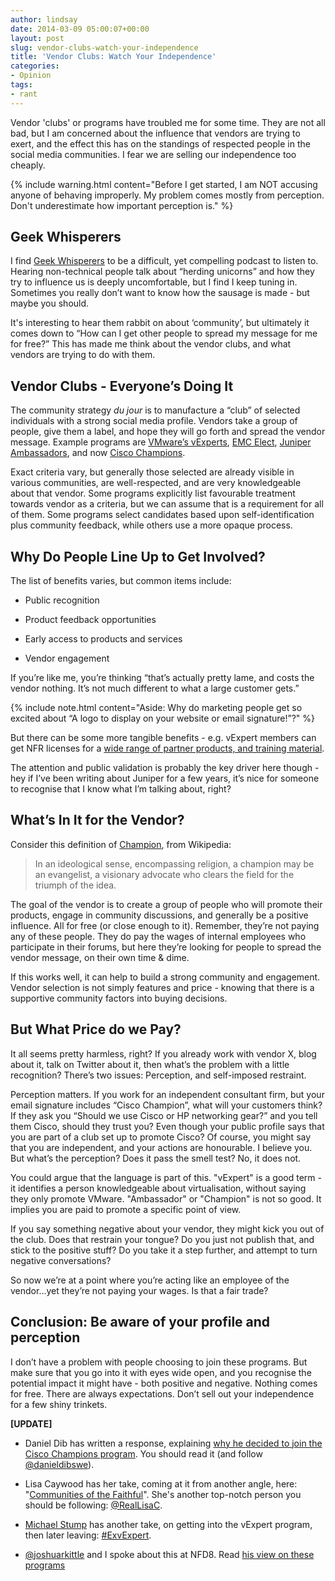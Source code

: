 ```yaml
---
author: lindsay
date: 2014-03-09 05:00:07+00:00
layout: post
slug: vendor-clubs-watch-your-independence
title: 'Vendor Clubs: Watch Your Independence'
categories:
- Opinion
tags:
- rant
---
```


Vendor 'clubs' or programs have troubled me for some time. They are not all bad, but I am concerned about the influence that vendors are trying to exert, and the effect this has on the standings of respected people in the social media communities. I fear we are selling our independence too cheaply.

{% include warning.html content="Before I get started, I am NOT accusing anyone of behaving improperly. My problem comes mostly from perception. Don't underestimate how important perception is." %}




## Geek Whisperers



I find [Geek Whisperers](http://geek-whisperers.com) to be a difficult, yet compelling podcast to listen to. Hearing non-technical people talk about “herding unicorns” and how they try to influence us is deeply uncomfortable, but I find I keep tuning in. Sometimes you really don’t want to know how the sausage is made - but maybe you should.

It's interesting to hear them rabbit on about ‘community’, but ultimately it comes down to “How can I get other people to spread my message for me for free?” This has made me think about the vendor clubs, and what vendors are trying to do with them.



## Vendor Clubs - Everyone’s Doing It



The community strategy _du jour_ is to manufacture a “club” of selected individuals with a strong social media profile. Vendors take a group of people, give them a label, and hope they will go forth and spread the vendor message. Example programs are [VMware’s vExperts](http://blogs.vmware.com/vmtn/2014/02/vexpert-2014-applications-open.html), [EMC Elect](https://community.emc.com/community/connect/emc_elect), [Juniper Ambassadors](http://forums.juniper.net/t5/Ambassador-Program/ct-p/ambassador_program), and now [Cisco Champions](http://www.cisco.com/web/about/facts_info/champions.html).

Exact criteria vary, but generally those selected are already visible in various communities, are well-respected, and are very knowledgeable about that vendor. Some programs explicitly list favourable treatment towards vendor as a criteria, but we can assume that is a requirement for all of them. Some programs select candidates based upon self-identification plus community feedback, while others use a more opaque process.



## Why Do People Line Up to Get Involved?



The list of benefits varies, but common items include:




    
  * Public recognition

    
  * Product feedback opportunities

    
  * Early access to products and services

    
  * Vendor engagement



If you’re like me, you’re thinking “that’s actually pretty lame, and costs the vendor nothing. It’s not much different to what a large customer gets.”

{% include note.html content="Aside: Why do marketing people get so excited about “A logo to display on your website or email signature!”?" %}


But there can be some more tangible benefits - e.g. vExpert members can get NFR licenses for a [wide range of partner products, and training material](http://vinfrastructure.it/2013/06/vmware-vexpert-benefits/).

The attention and public validation is probably the key driver here though - hey if I’ve been writing about Juniper for a few years, it’s nice for someone to recognise that I know what I’m talking about, right?



## What’s In It for the Vendor?



Consider this definition of [Champion](http://en.wikipedia.org/wiki/Champion), from Wikipedia:



> In an ideological sense, encompassing religion, a champion may be an evangelist, a visionary advocate who clears the field for the triumph of the idea.


The goal of the vendor is to create a group of people who will promote their products, engage in community discussions, and generally be a positive influence. All for free (or close enough to it). Remember, they’re not paying any of these people. They do pay the wages of internal employees who participate in their forums, but here they’re looking for people to spread the vendor message, on their own time & dime.

If this works well, it can help to build a strong community and engagement. Vendor selection is not simply features and price - knowing that there is a supportive community factors into buying decisions.


## But What Price do we Pay?


It all seems pretty harmless, right? If you already work with vendor X, blog about it, talk on Twitter about it, then what’s the problem with a little recognition? There’s two issues: Perception, and self-imposed restraint.

Perception matters. If you work for an independent consultant firm, but your email signature includes “Cisco Champion”, what will your customers think? If they ask you “Should we use Cisco or HP networking gear?” and you tell them Cisco, should they trust you? Even though your public profile says that you are part of a club set up to promote Cisco? Of course, you might say that you are independent, and your actions are honourable. I believe you. But what’s the perception? Does it pass the smell test? No, it does not.

You could argue that the language is part of this. "vExpert" is a good term - it identifies a person knowledgeable about virtualisation, without saying they only promote VMware. "Ambassador" or "Champion" is not so good. It implies you are paid to promote a specific point of view.

If you say something negative about your vendor, they might kick you out of the club. Does that restrain your tongue? Do you just not publish that, and stick to the positive stuff? Do you take it a step further, and attempt to turn negative conversations?

So now we’re at a point where you’re acting like an employee of the vendor…yet they’re not paying your wages. Is that a fair trade?


## Conclusion: Be aware of your profile and perception


I don’t have a problem with people choosing to join these programs. But make sure that you go into it with eyes wide open, and you recognise the potential impact it might have - both positive and negative. Nothing comes for free. There are always expectations. Don’t sell out your independence for a few shiny trinkets.

**[UPDATE]**


  * Daniel Dib has written a response, explaining [why he decided to join the Cisco Champions program](http://lostintransit.se/2014/03/09/response-why-im-in-the-cisco-champions-program/). You should read it (and follow [@danieldibswe](https://twitter.com/danieldibswe)).

  * Lisa Caywood has her take, coming at it from another angle, here: "[Communities of the Faithful](http://theborgqueen.wordpress.com/2014/03/11/communities-of-the-faithful/)". She's another top-notch person you should be following: [@RealLisaC](https://twitter.com/RealLisaC).

  * [Michael Stump](https://www.eager0.com) has another take, on getting into the vExpert program, then later leaving: [#ExvExpert](https://www.eager0.com/2015/02/exvexpert.html).

  * [@joshuarkittle](https://twitter.com/joshuarkittle) and I spoke about this at NFD8. Read [his view on these programs](http://www.joshkittle.com/?p=117)
